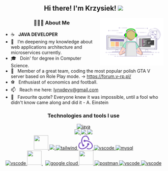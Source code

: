 
        
<div align="center"> 
<h2> Hi there! I'm Krzysiek! <img src="https://github.com/souvikguria98/souvikguria98/blob/master/Hi.gif" width="25"></h2>
<img align="right" alt="GIF" src="https://raw.githubusercontent.com/devSouvik/devSouvik/master/gif3.gif" width="200"/>
</div>
        
<div align="center"> 
<h3> 👨🏻‍💻 About Me </h3>
</div>
        
- :coffee:	&nbsp; <b> JAVA DEVELOPER </b>
- 🔭 &nbsp; I’m deepening my knowledge about web applications architecture and microservices currently.
- 🎓 &nbsp; Doin' for degree in Computer Science.
- 💼 &nbsp; Member of a great team, coding the most popular polish GTA V server based on Role Play mode. -> https://forum.v-rp.pl/
- :soccer: &nbsp; Enthusiast of economics and football.
- 📫 &nbsp; Reach me here: lynxdevv@gmail.com
- :thought_balloon: &nbsp; Favourite quote? Everyone knew it was impossible, until a fool who didn't know came along and did it - A. Einstein


<div align="center">
<h3>Technologies and tools I use</h3> 

<a href="https://www.java.com/" target="_blank"> <img src="https://www.vectorlogo.zone/logos/java/java-icon.svg" alt="java" width="45" height="45"/> </a> 
  </br>
<a href="https://www.w3.org/html/" target="_blank"> <img src="https://img.icons8.com/color/48/000000/html-5.png"/> </a> 
  <a href="https://www.w3schools.com/css/" target="_blank"> <img src="https://img.icons8.com/color/48/000000/css3.png"/> </a> 
  <a href="https://developer.mozilla.org/en-US/docs/Web/JavaScript" target="_blank"> <img src="https://img.icons8.com/color/48/000000/javascript.png"/> </a>
  </br>
  <a href="https://www.reactjs.org" target="_blank"> <img src="https://www.vectorlogo.zone/logos/reactjs/reactjs-icon.svg" width="45" height="45"/> </a> 
  <a href="https://getbootstrap.com" target="_blank"> <img src="https://img.icons8.com/color/48/000000/bootstrap.png"/> </a> 
<a href="https://tailwindcss.com/" target="_blank"> <img src="https://www.vectorlogo.zone/logos/tailwindcss/tailwindcss-icon.svg" alt="tailwind" width="45" height="45"/> </a>
 <a href="https://code.visualstudio.com/" target="_blank"> <img src="https://raw.githubusercontent.com/devicons/devicon/master/icons/redux/redux-original.svg" alt="vscode" width="45" height="45"/> </a>
      <a href="https://code.visualstudio.com/" target="_blank"> <img src="https://www.vectorlogo.zone/logos/typescriptlang/typescriptlang-icon.svg" alt="vscode" width="45" height="45"/> </a>
  <a href="https://mysql.com" target="_blank"> <img src="https://img.icons8.com/fluent/50/000000/mysql-logo.png" alt="mysql" width="45" height="45"/> </a>  
  <a href="https://code.visualstudio.com/" target="_blank"> <img src="https://www.vectorlogo.zone/logos/hibernate/hibernate-icon.svg" alt="vscode" width="45" height="45"/> </a>
    <a style="padding-right:8px;" href="https://spring.io/" target="_blank"> <img src="https://www.vectorlogo.zone/logos/springio/springio-icon.svg" width="45" height="45"/> </a>
   <a href="https://linux.com/" target="_blank"> <img src="https://www.vectorlogo.zone/logos/linux/linux-icon.svg" alt="google cloud" width="45" height="45"/> </a>
    <a  href="https://docker.com" target="_blank"> <img src="https://www.vectorlogo.zone/logos/docker/docker-tile.svg" width="45" height="45"/> </a> 
    <a href="https://postman.com" target="_blank"> <img src="https://www.vectorlogo.zone/logos/getpostman/getpostman-icon.svg" alt="postman" width="45" height="45"/> 
<a href="https://code.visualstudio.com/" target="_blank"> <img src="https://www.vectorlogo.zone/logos/rabbitmq/rabbitmq-icon.svg" alt="vscode" width="45" height="45"/> </a>
          <a href="https://code.visualstudio.com/" target="_blank"> <img src="https://www.vectorlogo.zone/logos/mariadb/mariadb-icon.svg" alt="vscode" width="45" height="45"/> </a>
        </a>
 </div>
